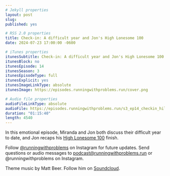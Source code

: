 ```yaml
---
# Jekyll properties
layout: post
slug:
published: yes

# RSS 2.0 properties
title: Check-in: A difficult year and Jon's High Lonesome 100
date: 2024-07-23 17:00:00 -0600

# iTunes properties
itunesSubtitle: Check-in: A difficult year and Jon's High Lonesome 100
itunesBlock: no
itunesEpisode: 14
itunesSeason: 3
itunesEpisodeType: full
itunesExplicit: yes
itunesImageLinkType: absolute
itunesImage: https://episodes.runningwithproblems.run/cover.png

# Audio file properties
audioFileLinkType: absolute
audioFile: https://episodes.runningwithproblems.run/s3_ep14_checkin_hilo.mp3
duration: "01:15:40"
length: 4540
---
```


In this emotional episode, Miranda and Jon both discuss their difficult year to date, and Jon recaps his [High Lonesome 100](https://highlonesome100.com) finish.

Follow [@runningwithproblems](https://www.instagram.com/runningwithproblems/) on Instagram for future updates. Send questions or audio messages to podcast@runningwithproblems.run or @runningwithproblems on Instagram.

Theme music by Matt Beer. Follow him on [Soundcloud](https://soundcloud.com/mattbeermusic).
